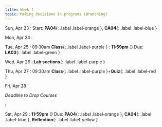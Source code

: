 ```yaml
---
title: Week 4
topic: Making decisions in programs (Branching)
---
```

Sun, Apr 23
: Start: **PA04**{: .label .label-orange }, **CA04**{: .label .label-blue }


Mon, Apr 24
: 

Tue, Apr 25
: 09:30am **Class**{: .label .label-purple }
: **11:59pm**  ⏰  Due: **LA03**{: .label .label-green }


Wed, Apr 26
: **Lab sections**{: .label .label-purple }


Thu, Apr 27
: 09:30am **Class**{: .label .label-purple }+**Quiz**{: .label .label-red }


Fri, Apr 28
: <p class="text-grey-dk-000 mb-0"><em>Deadline to Drop Courses</em></p>

: 

Sat, Apr 29
: **11:59pm**  ⏰  Due: **PA04**{: .label .label-orange }, **CA04**{: .label .label-blue }, **Reflection**{: .label .label-yellow }


